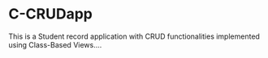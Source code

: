 # C-CRUDapp
This is a Student record application with CRUD functionalities implemented using Class-Based Views....
